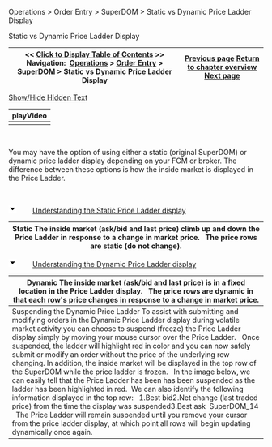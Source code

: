 ﻿


Operations \> Order Entry \> SuperDOM \> Static vs Dynamic Price Ladder Display






















Static vs Dynamic Price Ladder Display







| \<\< [Click to Display Table of Contents](static_vs_dynamic_price_ladder.md) \>\> **Navigation:**     [Operations](operations-1.md) \> [Order Entry](order_entry-1.md) \> [SuperDOM](superdom-1.md) \> Static vs Dynamic Price Ladder Display | [Previous page](price_ladder_display-1.md) [Return to chapter overview](superdom-1.md) [Next page](order_display-1.md) |
| --- | --- |




[Show/Hide Hidden Text](javascript:HMToggleExpandAll(!HMAnyToggleOpen()) "Click to open/close expanding sections")











| playVideo |
| --- |
|  |



 


You may have the option of using either a static (original SuperDOM) or dynamic price ladder display depending on your FCM or broker. The difference between these options is how the inside market is displayed in the Price Ladder.


 


![tog_minus](tog_minus-1.gif)        [Understanding the Static Price Ladder display](javascript:HMToggle('toggle','UnderstandingTheStaticPriceLadderDisplay','UnderstandingTheStaticPriceLadderDisplay_ICON'))




| Static The inside market (ask/bid and last price) climb up and down the Price Ladder in response to a change in market price.   The price rows are static (do not change). |
| --- |



![tog_minus](tog_minus-1.gif)        [Understanding the Dynamic Price Ladder display](javascript:HMToggle('toggle','UnderstandingTheDynamicPriceLadderDisplay','UnderstandingTheDynamicPriceLadderDisplay_ICON'))




| Dynamic The inside market (ask/bid and last price) is in a fixed location in the Price Ladder display.   The price rows are dynamic in that each row's price changes in response to a change in market price. |
| --- |
| Suspending the Dynamic Price Ladder To assist with submitting and modifying orders in the Dynamic Price Ladder display during volatile market activity you can choose to suspend (freeze) the Price Ladder display simply by moving your mouse cursor over the Price Ladder.   Once suspended, the ladder will highlight red in color and you can now safely submit or modify an order without the price of the underlying row changing. In addition, the inside market will be displayed in the top row of the SuperDOM while the price ladder is frozen.   In the image below, we can easily tell that the Price Ladder has been has been suspended as the ladder has been highlighted in red.  We can also identify the following information displayed in the top row:   1\.Best bid2\.Net change (last traded price) from the time the display was suspended3\.Best ask  SuperDOM_14   The Price Ladder will remain suspended until you remove your cursor from the price ladder display, at which point all rows will begin updating dynamically once again. |










